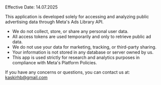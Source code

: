 Effective Date: 14.07.2025

This application is developed solely for accessing and analyzing public advertising data through Meta's Ads Library API.

- We do not collect, store, or share any personal user data.
- All access tokens are used temporarily and only to retrieve public ad data.
- We do not use your data for marketing, tracking, or third-party sharing.
- Your information is not stored in any database or server owned by us.
- This app is used strictly for research and analytics purposes in compliance with Meta's Platform Policies.

If you have any concerns or questions, you can contact us at: kaskirhb@gmail.com
